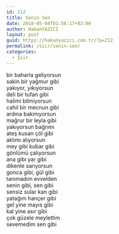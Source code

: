 ```yaml
---
id: 212
title: Senin Sen
date: 2018-05-04T01:56:17+03:00
author: HakanYAZICI
layout: post
guid: https://hakanyazici.com.tr/?p=212
permalink: /siir/senin-sen/
categories:
  - Şiir
---
```

bir baharla geliyorsun  
sakin bir yağmur gibi  
yakıyor, yıkıyorsun  
deli bir tufan gibi  
halimi bilmiyorsun  
cahil bir mecnun gibi  
ardına bakmıyorsun  
mağrur bir leyla gibi  
yakıyorsun bağrımı  
ateş kusan çöl gibi  
aklımı alıyorsun  
mey gibi kubar gibi  
gönlümü çalıyorsun  
ana gibi yar gibi  
dikenle sarıyorsun  
gonca gibi, gül gibi  
tanımadım evvelden  
senin gibi, sen gibi  
sensiz sular kan gibi  
yatağım hançer gibi  
gel yine mayıs gibi  
kal yine asır gibi  
çok güzele meylettim  
sevemedim sen gibi